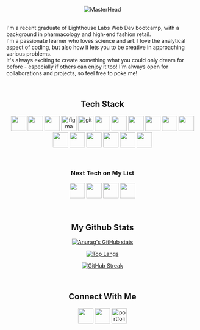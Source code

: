 
<div align="center">

![MasterHead](https://i.imgur.com/wdqGIU4.png)
</br>
</br>

<div align="left">
<p alignt="left"> I'm a recent graduate of Lighthouse Labs Web Dev bootcamp, with a background in pharmacology and high-end fashion retail. </br> I'm a passionate learner who loves science and art. I love the analytical aspect of coding, but also how it lets you to be creative in approaching various problems. </br> It's always exciting to create something what you could only dream for before - especially if others can enjoy it too! I'm always open for collaborations and projects, so feel free to poke me! </p>
</div>

</br>

## Tech Stack
<p>     <img src="https://cdn.jsdelivr.net/gh/devicons/devicon/icons/bootstrap/bootstrap-plain-wordmark.svg" width="40" height="40"/> 
<img src="https://cdn.jsdelivr.net/gh/devicons/devicon/icons/css3/css3-plain-wordmark.svg" width="40" height="40" />
            <img src="https://cdn.jsdelivr.net/gh/devicons/devicon/icons/express/express-original.svg" width="40" height="40"/>
<img src="https://www.vectorlogo.zone/logos/figma/figma-icon.svg" alt="figma" width="40" height="40"/> 
<img src="https://www.vectorlogo.zone/logos/git-scm/git-scm-icon.svg" alt="git" width="40" height="40"/>  
<img src="https://cdn.jsdelivr.net/gh/devicons/devicon/icons/heroku/heroku-plain-wordmark.svg"  width="40" height="40"/>
<img src="https://cdn.jsdelivr.net/gh/devicons/devicon/icons/html5/html5-plain-wordmark.svg" width="40" height="40"/> 
<img src="https://cdn.jsdelivr.net/gh/devicons/devicon/icons/javascript/javascript-plain.svg" width="40" height="40"/> 
<img src="https://cdn.jsdelivr.net/gh/devicons/devicon/icons/jest/jest-plain.svg" width="40" height="40"/> 
<img src="https://cdn.jsdelivr.net/gh/devicons/devicon/icons/jquery/jquery-plain-wordmark.svg" width="40" height="40"/> 
<img src="https://cdn.jsdelivr.net/gh/devicons/devicon/icons/mocha/mocha-plain.svg" width="40" height="40" /> 
            <img src="https://cdn.jsdelivr.net/gh/devicons/devicon/icons/nodejs/nodejs-plain-wordmark.svg" width="40" height="40" /> 
            <img src="https://cdn.jsdelivr.net/gh/devicons/devicon/icons/npm/npm-original-wordmark.svg" width="40" height="40" /> 
            <img src="https://cdn.jsdelivr.net/gh/devicons/devicon/icons/postgresql/postgresql-plain-wordmark.svg" width="40" height="40" /> 
            <img src="https://cdn.jsdelivr.net/gh/devicons/devicon/icons/rails/rails-plain-wordmark.svg" width="40" height="40" /> 
            <img src="https://cdn.jsdelivr.net/gh/devicons/devicon/icons/react/react-original-wordmark.svg"  width="40" height="40/> 
            <img src="https://cdn.jsdelivr.net/gh/devicons/devicon/icons/ruby/ruby-plain-wordmark.svg" width="40" height="40/> 
            <img src="https://cdn.jsdelivr.net/gh/devicons/devicon/icons/sass/sass-original.svg" width="40" height="40/> <img src="https://raw.githubusercontent.com/prisma/presskit/main/Logos/Logomark-Dark-Prisma.png" width="40" height="40"/> 
            <img src="https://cdn.jsdelivr.net/gh/devicons/devicon/icons/storybook/storybook-original.svg"  width="40" height="40"/>          
 </p>
</br>

### Next Tech on My List 
<p>
            <img src="https://cdn.jsdelivr.net/gh/devicons/devicon/icons/redux/redux-original.svg" width="40" height="40"/>
            <img src="https://cdn.jsdelivr.net/gh/devicons/devicon/icons/python/python-original-wordmark.svg" width="40" height="40" />
            <img src="https://cdn.jsdelivr.net/gh/devicons/devicon/icons/nextjs/nextjs-original.svg" width="40" height="40" />
            <img src="https://cdn.jsdelivr.net/gh/devicons/devicon/icons/typescript/typescript-plain.svg" width="40" height="40"/>       
</p>         
</br>

## My Github Stats
[![Anurag's GitHub stats](https://github-readme-stats.vercel.app/api?username=itsyurika&show_icons=true&theme=aura_dark)]([https://github.com/itsyurika])

[![Top Langs](https://github-readme-stats.vercel.app/api/top-langs/?username=itsyurika&layout=compact&theme=aura_dark)]([https://github.com/anuraghazra/github-readme-stats](https://github.com/itsyurika))

[![GitHub Streak](https://github-readme-streak-stats.herokuapp.com/?user=itsyurika&theme=monokai-metallian)]([https://github.com/itsyurika])

</br>

## Connect With Me

<p >
<a href="https://www.linkedin.com/in/07yuri/" target="blank"><img align="center" src="https://cdn.jsdelivr.net/gh/devicons/devicon/icons/linkedin/linkedin-original.svg"  width="40" height="40" /></a>
<a href="https://instagram.com/waterserpents" target="blank"><img align="center" src="https://raw.githubusercontent.com/rahuldkjain/github-profile-readme-generator/master/src/images/icons/Social/instagram.svg" alt="" height="40" width="40" /></a>
<a href="yuriyang.me" target="blank"><img align="center" src="https://www.svgrepo.com/show/144579/browser.svg" alt="portfolio" height="40" width="40" /></a>
</p>
          

  </div>
  
